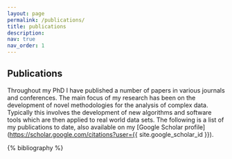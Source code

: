 ```yaml
---
layout: page
permalink: /publications/
title: publications
description: 
nav: true
nav_order: 1
---
```


<!-- _pages/publications.md -->
## Publications

Throughout my PhD I have published a number of papers in various journals and conferences. The main focus of my research has been on the development of novel methodologies for the analysis of complex data. Typically this involves the development of new algorithms and software tools which are then applied to real world data sets. The following is a list of my publications to date, also available on my [Google Scholar profile](https://scholar.google.com/citations?user={{ site.google_scholar_id }}).



<div class="publications">

{% bibliography %}

</div>
